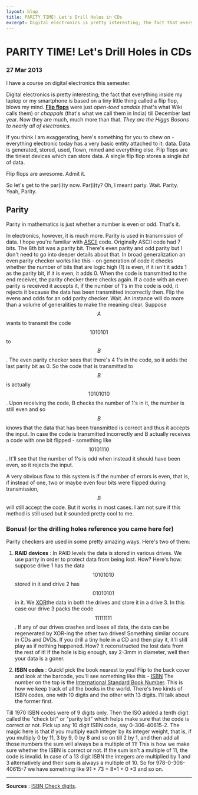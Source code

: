 ```yaml
---
layout: blup
title: PARITY TIME! Let's Drill Holes in CDs
excerpt: Digital electronics is pretty interesting; the fact that everything inside my laptop or my smartphone is based on a tiny little ...
---
```

# PARITY TIME! Let's Drill Holes in CDs

### 27 Mar 2013

I have a course on digital electronics this semester.

Digital electronics is pretty interesting; the fact that everything inside my laptop or my smartphone is based on a tiny little thing called a flip flop, blows my mind. [**Flip flops**](http://en.wikipedia.org/wiki/Flip-flop_(electronics)) were just _open-toed sandals_ (that's what Wiki calls them) or _chappals_ (that's what we call them in India) till December last year. Now they are much, much more than that. _They are the Higgs Bosons to nearly all of electronics._

If you think I am exaggerating, here's something for you to chew on - everything electronic today has a very basic entity attached to it: data. Data is generated, stored, used, flown, mined and everything else. Flip flops are the tiniest devices which can store data. A single flip flop stores a single _bit_ of data.

Flip flops are awesome. Admit it.

So let's get to the par(i)ty now. Par(i)ty? Oh, I meant party. Wait. Parity. Yeah, Parity.

## Parity

Parity in mathematics is just whether a number is even or odd. That's it.

In electronics, however, it is much more. Parity is used in transmission of data. I hope you're familiar with [ASCII](http://en.wikipedia.org/wiki/ASCII) code. Originally ASCII code had 7 bits. The 8th bit was a parity bit.
There's even parity and odd parity but I don't need to go into deeper details about that. In broad generalization an even parity checker works like this - on generation of code it checks whether the number of bits that are logic high (1) is even, if it isn't it adds 1 as the parity bit, if it is even, it adds 0. When the code is transmitted to the end receiver, the parity checker there checks again. If a code with an even parity is received it accepts it, if the number of 1's in the code is odd, it rejects it because the data has been transmitted incorrectly then. Flip the evens and odds for an odd parity checker.
Wait. An instance will do more than a volume of generalities to make the meaning clear.
Suppose $$A$$ wants to transmit the code $$1010101$$ to $$B$$. The even parity checker sees that there's 4 1's in the code, so it adds the last parity bit as 0. So the code that is transmitted to $$B$$ is actually $$10101010$$. Upon receiving the code, B checks the number of 1's in it, the number is still even and so $$B$$ knows that the data that has been transmitted is correct and thus it accepts the input.
In case the code is transmitted incorrectly and B actually receives a code with one bit flipped - something like $$10101110$$. It'll see that the number of 1's is odd when instead it should have been even, so it rejects the input.

A very obvious flaw to this system is if the number of errors is even, that is, if instead of one, two or maybe even four bits were flipped during transmission, $$B$$ will still accept the code. But it works in most cases. I am not sure if this method is still used but it sounded pretty cool to me.

### Bonus! (or the drilling holes reference you came here for)

Parity checkers are used in some pretty amazing ways. Here's two of them:
1. **RAID devices** : In RAID levels the data is stored in various drives. We use parity in order to protect data from being lost. How? Here's how: suppose drive 1 has the data $$10101010$$ stored in it and drive 2 has $$01010101$$ in it. We [XOR](http://en.wikipedia.org/wiki/XOR_gate)the data in both the drives and store it in a drive 3. In this case our drive 3 packs the code $$11111111$$. If any of our drives crashes and loses all data, the data can be regenerated by XOR-ing the other two drives!
Something similar occurs in CDs and DVDs. If you drill a tiny hole in a CD and then play it, it'll still play as if nothing happened. How? It reconstructed the lost data from the rest of it! If the hole is big enough, say 2-3mm in diameter, well then your data is a goner.

2. **ISBN codes** : Quick! pick the book nearest to you! Flip to the back cover and look at the barcode, you'll see something like this - 
[ISBN](http://qph.cf.quoracdn.net/main-qimg-76b35670c10004a5af1f35db3e237861)
The number on the top is the [International Standard Book Number](http://en.wikipedia.org/wiki/International_Standard_Book_Number). This is how we keep track of all the books in the world. There's two kinds of ISBN codes, one with 10 digits and the other with 13 digits.
I'll talk about the former first.

Till 1970 ISBN codes were of 9 digits only. Then the ISO added a tenth digit called the "check bit" or "parity bit" which helps make sure that the code is correct or not.
Pick up any 10 digit ISBN code, say 0-306-40615-2. The magic here is that if you multiply each integer by its integer weight, that is, if you multiply 0 by 11, 3 by 9, 0 by 8 and so on till 2 by 1, and then add all those numbers the sum will always be a multiple of 11!
This is how we make sure whether the ISBN is correct or not. If the sum isn't a multiple of 11, the code is invalid.
In case of a 13 digit ISBN the integers are multiplied by 1 and 3 alternatively and their sum is always a multiple of 10. So for  978-0-306-40615-7 we have something like 9*1 + 7*3 + 8*1 + 0 *3 and so on.

-----------
**Sources** : [ISBN Check digits](http://en.wikipedia.org/wiki/International_Standard_Book_Number#Check_digits).

